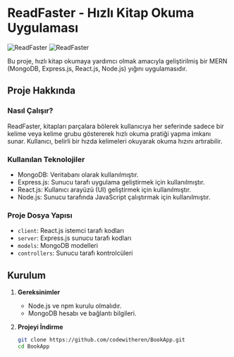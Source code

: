 # ReadFaster - Hızlı Kitap Okuma Uygulaması

![ReadFaster](https://i.hizliresim.com/4uzbo95.png)
![ReadFaster](https://i.hizliresim.com/s5rejv2.png)

Bu proje, hızlı kitap okumaya yardımcı olmak amacıyla geliştirilmiş bir MERN (MongoDB, Express.js, React.js, Node.js) yığını uygulamasıdır.

## Proje Hakkında

### Nasıl Çalışır?

ReadFaster, kitapları parçalara bölerek kullanıcıya her seferinde sadece bir kelime veya kelime grubu göstererek hızlı okuma pratiği yapma imkanı sunar. Kullanıcı, belirli bir hızda kelimeleri okuyarak okuma hızını artırabilir.

### Kullanılan Teknolojiler

- MongoDB: Veritabanı olarak kullanılmıştır.
- Express.js: Sunucu tarafı uygulama geliştirmek için kullanılmıştır.
- React.js: Kullanıcı arayüzü (UI) geliştirmek için kullanılmıştır.
- Node.js: Sunucu tarafında JavaScript çalıştırmak için kullanılmıştır.

### Proje Dosya Yapısı

- `client`: React.js istemci tarafı kodları
- `server`: Express.js sunucu tarafı kodları
- `models`: MongoDB modelleri
- `controllers`: Sunucu tarafı kontrolcüleri

## Kurulum

1. **Gereksinimler**
   - Node.js ve npm kurulu olmalıdır.
   - MongoDB hesabı ve bağlantı bilgileri.

2. **Projeyi İndirme**
   ```bash
   git clone https://github.com/codewitheren/BookApp.git
   cd BookApp
